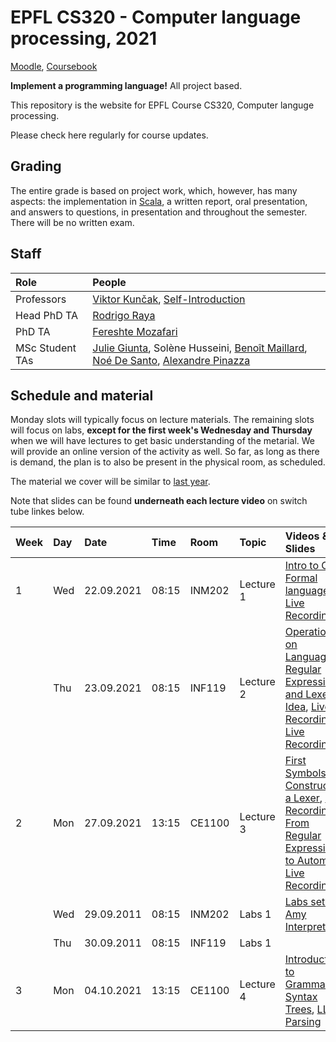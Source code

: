 # EPFL CS320 - Computer language processing, 2021

[Moodle](https://moodle.epfl.ch/course/view.php?id=4241), [Coursebook](https://edu.epfl.ch/coursebook/en/computer-language-processing-CS-320)

**Implement a programming language!** All project based.

This repository is the website for EPFL Course CS320, Computer languge processing. 

Please check here regularly for course updates.

## Grading

The entire grade is based on project work, which, however, has many aspects: the implementation in [Scala](https://www.scala-lang.org/), a written report, oral presentation, and answers to questions, in presentation and throughout the semester. There will be no written exam.

## Staff

| Role            | People |
| :---            | :--- |
| Professors      | [Viktor Kunčak](https://people.epfl.ch/viktor.kuncak), [Self-Introduction](https://tube.switch.ch/videos/82f0eb14) |
| Head PhD TA     | [Rodrigo Raya](https://people.epfl.ch/rodrigo.raya/)
| PhD TA          | [Fereshte Mozafari](https://people.epfl.ch/fereshte.mozafari) |
| MSc Student TAs | [Julie Giunta](http://people.epfl.ch/julie.giunta), Solène Husseini, [Benoît Maillard](https://people.epfl.ch/benoit.maillard), [Noé De Santo](https://people.epfl.ch/noe.desanto), [Alexandre Pinazza](https://people.epfl.ch/alexandre.pinazza) |

## Schedule and material

Monday slots will typically focus on lecture materials. The remaining slots will focus on labs, **except for the first week's Wednesday and Thursday** when we will have lectures to get basic understanding of the metarial. We will provide an online version of the activity as well. So far, as long as there is demand, the plan is to also be present in the physical room, as scheduled.

The material we cover will be similar to [last year](https://lara.epfl.ch/w/cc20/top). 

Note that slides can be found **underneath each lecture video** on switch tube linkes below.


| Week | Day | Date       | Time  | Room   | Topic                | Videos & Slides              |                              |
| :--  | :-- | :--        | :--   | :--    | :--                  | :--                          | :--                          |
| 1    | Wed | 22.09.2021 | 08:15 | INM202 | Lecture 1            | [Intro to CLP](https://tube.switch.ch/videos/3351ec99), [Formal languages](https://tube.switch.ch/videos/6df3a6ba), [Live Recording](https://tube.switch.ch/videos/N0KUZHSEnt) |
|      | Thu | 23.09.2021 | 08:15 | INF119 | Lecture 2            | [Operations on Languages](https://tube.switch.ch/videos/1846c6f2), [Regular Expressions and Lexer Idea](https://tube.switch.ch/videos/c903b9d5), [Live Recording 1](https://tube.switch.ch/videos/cdQxQvZcV8), [Live Recording 2](https://tube.switch.ch/videos/26pmlTMe8j) |
| 2    | Mon | 27.09.2021 | 13:15 | CE1100 | Lecture 3            | [First Symbols. Constructing a Lexer](https://tube.switch.ch/videos/fc864ce0), [Live Recording 1](https://tube.switch.ch/videos/WjS9tOAVex) [From Regular Expressions to Automata](https://tube.switch.ch/videos/a15b1c5f), [Live Recording 2](https://tube.switch.ch/videos/sBurwXgGlO) |
|      | Wed | 29.09.2011  | 08:15 | INM202 | Labs 1               | [Labs setup](https://gitlab.epfl.ch/lara/cs320/-/blob/main/labs/labs_setup.md), [Amy Interpreter](https://gitlab.epfl.ch/lara/cs320/-/blob/main/labs/labs_01.md)         |
|      | Thu | 30.09.2011  | 08:15 | INF119 | Labs 1     |  |
| 3    | Mon | 04.10.2021 | 13:15 | CE1100 | Lecture 4            | [Introduction to Grammars](https://tube.switch.ch/videos/ef9ae6c1), [Syntax Trees](https://tube.switch.ch/videos/9314ac16), [LL(1) Parsing](https://tube.switch.ch/videos/38dd46b4) |
